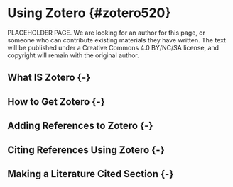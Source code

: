 # Using Zotero {#zotero520}

PLACEHOLDER PAGE. We are looking for an author for this page, or someone who can contribute existing materials they have written. The text will be published under a Creative Commons 4.0 BY/NC/SA license, and copyright will remain with the original author.

## What IS Zotero {-}


## How to Get Zotero {-}


## Adding References to Zotero {-}


## Citing References Using Zotero {-}


## Making a Literature Cited Section {-}


